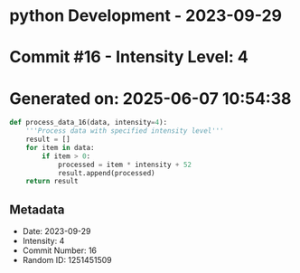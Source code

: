 ﻿# python Development - 2023-09-29
# Commit #16 - Intensity Level: 4
# Generated on: 2025-06-07 10:54:38
```python
def process_data_16(data, intensity=4):
    '''Process data with specified intensity level'''
    result = []
    for item in data:
        if item > 0:
            processed = item * intensity + 52
            result.append(processed)
    return result
```
## Metadata
- Date: 2023-09-29
- Intensity: 4
- Commit Number: 16
- Random ID: 1251451509
